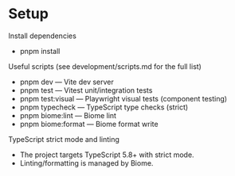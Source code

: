 # Setup

Install dependencies
- pnpm install

Useful scripts (see development/scripts.md for the full list)
- pnpm dev — Vite dev server
- pnpm test — Vitest unit/integration tests
- pnpm test:visual — Playwright visual tests (component testing)
- pnpm typecheck — TypeScript type checks (strict)
- pnpm biome:lint — Biome lint
- pnpm biome:format — Biome format write

TypeScript strict mode and linting
- The project targets TypeScript 5.8+ with strict mode.
- Linting/formatting is managed by Biome.

